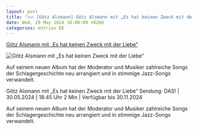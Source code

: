```yaml
---
layout: post
title: "🔥🔥 [Götz Alsmann] Götz Alsmann mit „Es hat keinen Zweck mit der Liebe“"
date: Wed, 29 May 2024 10:00:00 +0200
categories: entries DE
---
```

[Götz Alsmann mit „Es hat keinen Zweck mit der Liebe“](https://www.ndr.de/fernsehen/sendungen/das/Goetz-Alsmann-mit-Es-hat-keinen-Zweck-mit-der-Liebe,dasx36396.html)

![Götz Alsmann mit „Es hat keinen Zweck mit der Liebe“](https://www.ndr.de/fernsehen/screenshot1756696_v-contentxl.jpg)

Auf seinem neuen Album hat der Moderator und Musiker zahlreiche Songs der Schlagergeschichte neu arrangiert und in stimmige Jazz-Songs verwandelt.

Götz Alsmann mit „Es hat keinen Zweck mit der Liebe“ Sendung: DAS! | 30.05.2024 | 18:45 Uhr 2 Min | Verfügbar bis 30.11.2024

Auf seinem neuen Album hat der Moderator und Musiker zahlreiche Songs der Schlagergeschichte neu arrangiert und in stimmige Jazz-Songs verwandelt.

